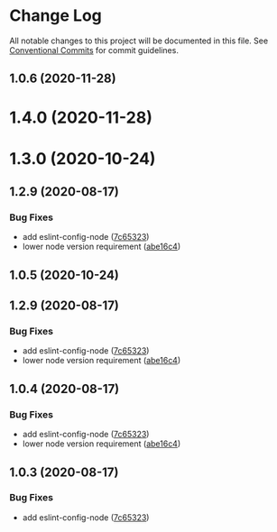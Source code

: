 # Change Log

All notable changes to this project will be documented in this file.
See [Conventional Commits](https://conventionalcommits.org) for commit guidelines.

## 1.0.6 (2020-11-28)



# 1.4.0 (2020-11-28)



# 1.3.0 (2020-10-24)



## 1.2.9 (2020-08-17)


### Bug Fixes

* add eslint-config-node ([7c65323](https://github.com/devpulsion/configs/commit/7c65323c89369f3a032db328edd6c9428d2c2e66))
* lower node version requirement ([abe16c4](https://github.com/devpulsion/configs/commit/abe16c42c15d519fab66bbcfecd778694f5839a5))





## 1.0.5 (2020-10-24)



## 1.2.9 (2020-08-17)


### Bug Fixes

* add eslint-config-node ([7c65323](https://github.com/devpulsion/configs/commit/7c65323c89369f3a032db328edd6c9428d2c2e66))
* lower node version requirement ([abe16c4](https://github.com/devpulsion/configs/commit/abe16c42c15d519fab66bbcfecd778694f5839a5))





## 1.0.4 (2020-08-17)


### Bug Fixes

* add eslint-config-node ([7c65323](https://github.com/devpulsion/configs/commit/7c65323c89369f3a032db328edd6c9428d2c2e66))
* lower node version requirement ([abe16c4](https://github.com/devpulsion/configs/commit/abe16c42c15d519fab66bbcfecd778694f5839a5))





## 1.0.3 (2020-08-17)


### Bug Fixes

* add eslint-config-node ([7c65323](https://github.com/devpulsion/configs/commit/7c65323c89369f3a032db328edd6c9428d2c2e66))
